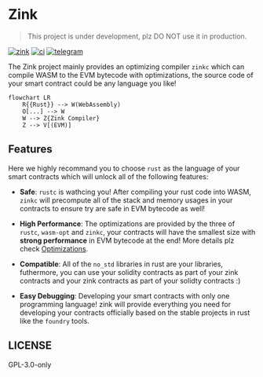 # Zink 

> This project is under development, plz DO NOT use it in production.

[![zink][version-badge]][version-link]
[![ci][ci-badge]][ci-link]
[![telegram][telegram-badge]][telegram-group] 

The Zink project mainly provides an optimizing compiler `zinkc` which can compile WASM 
to the EVM bytecode with optimizations, the source code of your smart contract could be 
any language you like! 

```mermaid
flowchart LR
    R{{Rust}} --> W(WebAssembly)
    O[...] --> W
    W --> Z{Zink Compiler}
    Z --> V[(EVM)]
```

## Features

Here we highly recommand you to choose `rust` as the language of your smart contracts 
which will unlock all of the following features:

- **Safe**: `rustc` is wathcing you! After compiling your rust code into WASM, `zinkc` 
will precompute all of the stack and memory usages in your contracts to ensure try are
safe in EVM bytecode as well!

- **High Performance**: The optimizations are provided by the three of `rustc`, `wasm-opt` 
and `zinkc`, your contracts will have the smallest size with **strong performance** in EVM 
bytecode at the end! More details plz check [Optimizations](./docs/optimizations.md).

- **Compatible**: All of the `no_std` libraries in rust are your libraries, futhermore, you 
can use your solidity contracts as part of your zink contracts and your zink contracts as 
part of your solidty contracts :)

- **Easy Debugging**: Developing your smart contracts with only one programming language! 
zink will provide everything you need for developing your contracts officially based on the 
stable projects in rust like the `foundry` tools.


## LICENSE

GPL-3.0-only

[telegram-badge]: https://img.shields.io/badge/telegram-blue?logo=telegram 
[telegram-group]: https://t.me/+6oZpbwxlVD81OGQ1
[version-badge]: https://img.shields.io/crates/v/zink
[version-link]: https://docs.rs/zink/latest/zink/
[ci-badge]: https://img.shields.io/github/actions/workflow/status/clearloop/zink/CI.yml
[ci-link]: https://github.com/clearloop/zink/actions/workflows/CI.yml
[rustc-codegen]: https://doc.rust-lang.org/rustc/codegen-options/index.html
[wasm-opt]: https://github.com/WebAssembly/binaryen#binaryen-optimizations
